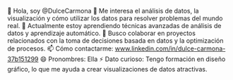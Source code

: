 👋 Hola, soy @DulceCarmona
👀 Me interesa el análisis de datos, la visualización y cómo utilizar los datos para resolver problemas del mundo real.
🌱 Actualmente estoy aprendiendo técnicas avanzadas de análisis de datos y aprendizaje automático.
💞️ Busco colaborar en proyectos relacionados con la toma de decisiones basada en datos y la optimización de procesos.
📫 Cómo contactarme: www.linkedin.com/in/dulce-carmona-37b151299
😄 Pronombres: Ella
⚡ Dato curioso: Tengo formación en diseño gráfico, lo que me ayuda a crear visualizaciones de datos atractivas.

